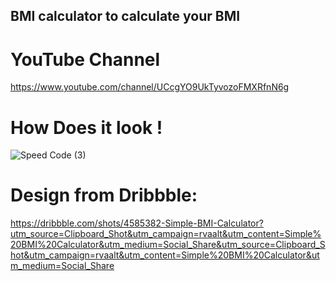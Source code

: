 ## BMI calculator to calculate your BMI

# YouTube Channel
https://www.youtube.com/channel/UCcgYO9UkTyvozoFMXRfnN6g


# How Does it look !

![Speed Code (3)](https://user-images.githubusercontent.com/64004539/116574101-06efd180-a92b-11eb-81fe-2a2ba38da077.png)

# Design from Dribbble:

https://dribbble.com/shots/4585382-Simple-BMI-Calculator?utm_source=Clipboard_Shot&utm_campaign=rvaalt&utm_content=Simple%20BMI%20Calculator&utm_medium=Social_Share&utm_source=Clipboard_Shot&utm_campaign=rvaalt&utm_content=Simple%20BMI%20Calculator&utm_medium=Social_Share


